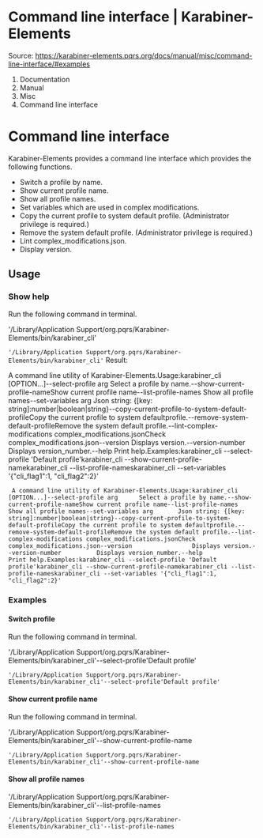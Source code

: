 # Command line interface | Karabiner-Elements

Source: https://karabiner-elements.pqrs.org/docs/manual/misc/command-line-interface/#examples

1. Documentation
1. Manual
1. Misc
1. Command line interface

# Command line interface

Karabiner-Elements provides a command line interface which provides the following functions.

- Switch a profile by name.
- Show current profile name.
- Show all profile names.
- Set variables which are used in complex modifications.
- Copy the current profile to system default profile. (Administrator privilege is required.)
- Remove the system default profile. (Administrator privilege is required.)
- Lint complex_modifications.json.
- Display version.

## Usage

### Show help

Run the following command in terminal.

'/Library/Application Support/org.pqrs/Karabiner-Elements/bin/karabiner_cli'

`'/Library/Application Support/org.pqrs/Karabiner-Elements/bin/karabiner_cli'` Result:

A command line utility of Karabiner-Elements.Usage:karabiner_cli [OPTION...]--select-profile arg      Select a profile by name.--show-current-profile-nameShow current profile name--list-profile-names      Show all profile names--set-variables arg       Json string: {[key: string]:number|boolean|string}--copy-current-profile-to-system-default-profileCopy the current profile to system defaultprofile.--remove-system-default-profileRemove the system default profile.--lint-complex-modifications complex_modifications.jsonCheck complex_modifications.json--version                 Displays version.--version-number          Displays version_number.--help                    Print help.Examples:karabiner_cli --select-profile 'Default profile'karabiner_cli --show-current-profile-namekarabiner_cli --list-profile-nameskarabiner_cli --set-variables '{"cli_flag1":1, "cli_flag2":2}'

` A command line utility of Karabiner-Elements.Usage:karabiner_cli [OPTION...]--select-profile arg      Select a profile by name.--show-current-profile-nameShow current profile name--list-profile-names      Show all profile names--set-variables arg       Json string: {[key: string]:number|boolean|string}--copy-current-profile-to-system-default-profileCopy the current profile to system defaultprofile.--remove-system-default-profileRemove the system default profile.--lint-complex-modifications complex_modifications.jsonCheck complex_modifications.json--version                 Displays version.--version-number          Displays version_number.--help                    Print help.Examples:karabiner_cli --select-profile 'Default profile'karabiner_cli --show-current-profile-namekarabiner_cli --list-profile-nameskarabiner_cli --set-variables '{"cli_flag1":1, "cli_flag2":2}'`
### Examples

#### Switch profile

Run the following command in terminal.

'/Library/Application Support/org.pqrs/Karabiner-Elements/bin/karabiner_cli'--select-profile'Default profile'

`'/Library/Application Support/org.pqrs/Karabiner-Elements/bin/karabiner_cli'--select-profile'Default profile'`
#### Show current profile name

Run the following command in terminal.

'/Library/Application Support/org.pqrs/Karabiner-Elements/bin/karabiner_cli'--show-current-profile-name

`'/Library/Application Support/org.pqrs/Karabiner-Elements/bin/karabiner_cli'--show-current-profile-name `
#### Show all profile names

'/Library/Application Support/org.pqrs/Karabiner-Elements/bin/karabiner_cli'--list-profile-names

`'/Library/Application Support/org.pqrs/Karabiner-Elements/bin/karabiner_cli'--list-profile-names `